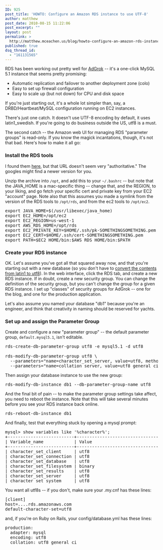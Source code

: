 ```yaml
---
ID: 925
post_title: 'HOWTO: Configure an Amazon RDS instance to use UTF-8'
author: matthew
post_date: 2010-08-15 11:22:06
post_excerpt: ""
layout: post
permalink: >
  http://matthew.mceachen.us/blog/howto-configure-an-amazon-rds-instance-to-use-utf-8-925.html
published: true
dsq_thread_id:
  - "161131565"
---
```

RDS has been working out pretty well for <a href="http://adgrok.com">AdGrok</a> -- it's a one-click MySQL 5.1 instance that seems pretty promising:
<ul>
	<li>Automatic replication and failover to another deployment zone (colo)</li>
	<li>Easy to set up firewall configuration</li>
	<li>Easy to scale up (but not down) for CPU and disk space</li>
</ul>
If you're just starting out, it's a whole lot simpler than, say, a DRBD/Heartbeat/MySQL configuration running on EC2 instances.

There's just one catch. It doesn't use UTF-8 encoding by default, it uses latin1_swedish. If you're going to do business outside the US, utf8 is a must.

The second catch -- the Amazon web UI for managing RDS "parameter groups" is read-only. If you know the magick incantations, though, it's not that bad. Here's how to make it all go:

<!--more-->

<h3>Install the RDS tools</h3>

I found them <a href="http://developer.amazonwebservices.com/connect/entry.jspa?categoryID=294&amp;externalID=2928">here</a>, but that URL doesn't seem very "authoritative." The googles might find a newer version for you.

Unzip the archive into <code>/opt</code>, and add this to your <code>~/.bashrc</code> -- but note that the JAVA_HOME is a mac-specific thing -- change that, and the REGION, to your liking, and go fetch your specific cert and private key from your EC2 "account" page. Note also that this assumes you made a symlink from the version of the RDS tools to <code>/opt/rds</code>, and from the ec2 tools to <code>/opt/ec2</code>.

<pre lang="bash">
export JAVA_HOME=$(/usr/libexec/java_home)
export EC2_HOME=/opt/ec2
export EC2_REGION=us-west-1
export AWS_RDS_HOME=/opt/rds
export EC2_PRIVATE_KEY=$HOME/.ssh/pk-SOMETHINGSOMETHING.pem
export EC2_CERT=$HOME/.ssh/cert-SOMETHINGSOMETHING.pem
export PATH=$EC2_HOME/bin:$AWS_RDS_HOME/bin:$PATH
</pre>

<h3>Create your RDS instance</h3>

OK. Let's assume you've got all that squared away now, and that you're starting out with a new database (so you don't have to <a href="http://snippets.dzone.com/posts/show/6070">convert the contents from latin1 to utf8</a>). In the web interface, click the RDS tab, and create a new RDS instance. If in doubt, create a new security group. You can change the definition of the security group, but you can't change the group for a given RDS instance. I set up "classes" of security groups for AdGrok -- one for the blog, and one for the production application. 

Let's also assume you named your database "db1" because you're an engineer, and think that creativity in naming should be reserved for yachts.

<h3>Set up and assign the Parameter Group</h3>

Create and configure a new "parameter group" -- the default parameter group, <code>default.mysql5.1</code>, isn't editable.

<pre lang="bash">
rds-create-db-parameter-group utf8 -e mysql5.1 -d utf8 

rds-modify-db-parameter-group utf8 \
  --parameters="name=character_set_server, value=utf8, method=immediate" \
  --parameters="name=collation_server, value=utf8_general_ci, method=immediate" 
</pre>

Then assign your database instance to use the new group:

<pre lang="bash">
rds-modify-db-instance db1 --db-parameter-group-name utf8 
</pre>

And the final bit of pain -- to make the parameter group settings take affect, you need to reboot the instance. Note that this will take several minutes before you see your RDS instance back online.

<pre lang="bash">
rds-reboot-db-instance db1 
</pre>

And finally, test that everything stuck by opening a mysql prompt:

<pre lang="sql">
mysql> show variables like '%character%';
+--------------------------+-------------------------------------------------+
| Variable_name            | Value                                           |
+--------------------------+-------------------------------------------------+
| character_set_client     | utf8                                            |
| character_set_connection | utf8                                            |
| character_set_database   | utf8                                            |
| character_set_filesystem | binary                                          |
| character_set_results    | utf8                                            |
| character_set_server     | utf8                                            |
| character_set_system     | utf8                                            |
</pre>

You want all utf8s -- if you don't, make sure your .my.cnf has these lines:
<pre lang="bash">
[client]
host=....rds.amazonaws.com
default-character-set=utf8
</pre>
and, if you're on Ruby on Rails, your config/database.yml has these lines:
<pre lang="yaml">
production:
  adapter: mysql
  encoding: utf8
  collation: utf8_general_ci
</pre>